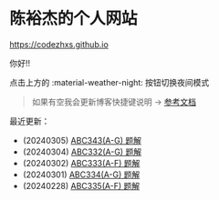 # 陈裕杰的个人网站

<https://codezhxs.github.io>

你好!!

点击上方的 :material-weather-night: 按钮切换夜间模式

> 如果有空我会更新博客快捷键说明 -> [参考文档](https://squidfunk.github.io/mkdocs-material/setup/setting-up-navigation/#keyboard-shortcuts-mkdocsyml)

最近更新：

- (20240305) [ABC343(A-G) 题解](./algorithm/AtCoder/abc343.md)
- (20240304) [ABC332(A-G) 题解](./algorithm/AtCoder/abc332.md)
- (20240302) [ABC333(A-F) 题解](./algorithm/AtCoder/abc333.md)
- (20240301) [ABC334(A-G) 题解](./algorithm/AtCoder/abc334.md)
- (20240228) [ABC335(A-F) 题解](./algorithm/AtCoder/abc335.md)



